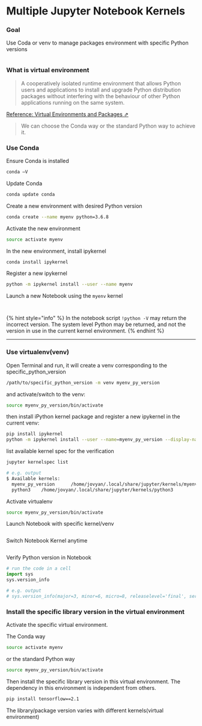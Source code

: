# Multiple Jupyter Notebook Kernels

### Goal

Use Coda or venv to manage packages environment with specific Python versions

<figure><img src="../../../.gitbook/assets/two_kernels.png" alt=""><figcaption></figcaption></figure>

### What is virtual environment

> A cooperatively isolated runtime environment that allows Python users and applications to install and upgrade Python distribution packages without interfering with the behaviour of other Python applications running on the same system.

[Reference: Virtual Environments and Packages ⇗](https://docs.python.org/3/tutorial/venv.html)

> We can choose the Conda way or the standard Python way to achieve it.

### Use Conda

Ensure Conda is installed

```bash
conda –V
```

Update Conda

```bash
conda update conda
```

Create a new environment with desired Python version

```bash
conda create --name myenv python=3.6.8
```

Activate the new environment

```bash
source activate myenv
```

In the new environment, install ipykernel

```bash
conda install ipykernel
```

Register a new ipykernel

```bash
python -m ipykernel install --user --name myenv
```

Launch a new Notebook using the `myenv` kernel

<div>

<figure><img src="../../../.gitbook/assets/coda_python_version.png" alt=""><figcaption></figcaption></figure>

 

<figure><img src="../../../.gitbook/assets/coda_console.png" alt=""><figcaption></figcaption></figure>

</div>

{% hint style="info" %}
In the notebook script `!python -V` may return the incorrect version. The system level Python may be returned, and not the version in use in the current kernel environment.
{% endhint %}

***

### Use virtualenv(venv)

Open Terminal and run, it will create a venv corresponding to the specific\_python\_version

```bash
/path/to/specific_python_version -m venv myenv_py_version
```

and activate/switch to the venv:

```bash
source myenv_py_version/bin/activate
```

then install iPython kernel package and register a new ipykernel in the current venv:

```bash
pip install ipykernel
python -m ipykernel install --user --name=myenv_py_version --display-name "Python <specific_version>"
```

list available kernel spec for the verification

```bash
jupyter kernelspec list

# e.g. output
$ Available kernels:
  myenv_py_version      /home/jovyan/.local/share/jupyter/kernels/myenv_py_version
  python3    /home/jovyan/.local/share/jupyter/kernels/python3
```

Activate virtualenv

```bash
source myenv_py_version/bin/activate
```

Launch Notebook with specific kernel/venv

<figure><img src="../../../.gitbook/assets/two_python_kernel.png" alt=""><figcaption></figcaption></figure>

Switch Notebook Kernel anytime

<figure><img src="../../../.gitbook/assets/switch_kernel.gif" alt=""><figcaption></figcaption></figure>

Verify Python version in Notebook

```python
# run the code in a cell
import sys
sys.version_info

# e.g. output
# sys.version_info(major=3, minor=6, micro=8, releaselevel='final', serial=0)
```

### Install the specific library version in the virtual environment

Activate the specific virtual environment.

The Conda way

```bash
source activate myenv
```

or the standard Python way

```bash
source myenv_py_version/bin/activate
```

Then install the specific library version in this virtual environment. The dependency in this environment is independent from others.

```bash
pip install tensorflow==2.1
```

The library/package version varies with different kernels(virtual environment)
